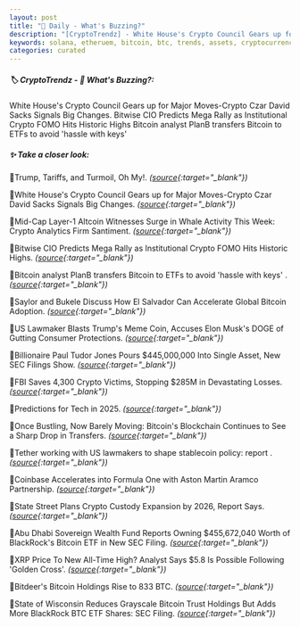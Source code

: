 ```yaml
---
layout: post
title: "🌅 Daily - What's Buzzing?"
description: "[CryptoTrendz] - White House's Crypto Council Gears up for Major Moves-Crypto Czar David Sacks Signals Big Changes. Bitwise CIO Predicts Mega Rally as Institutional Crypto FOMO Hits Historic Highs Bitcoin analyst PlanB transfers Bitcoin to ETFs to avoid 'hassle with keys'"
keywords: solana, etheruem, bitcoin, btc, trends, assets, cryptocurrency, dapps, bearmarket, dao
categories: curated
---
```


##### 🏷️ CryptoTrendz - 📌 *What's Buzzing?:*

White House's Crypto Council Gears up for Major Moves-Crypto Czar David Sacks Signals Big Changes. Bitwise CIO Predicts Mega Rally as Institutional Crypto FOMO Hits Historic Highs Bitcoin analyst PlanB transfers Bitcoin to ETFs to avoid 'hassle with keys'

##### ✨ *Take a closer look:*


🔹Trump, Tariffs, and Turmoil, Oh My!. *([source](https://s.avyag.com/3k4n){:target="_blank"})*

🔹White House's Crypto Council Gears up for Major Moves-Crypto Czar David Sacks Signals Big Changes. *([source](https://s.avyag.com/06w5){:target="_blank"})*

🔹Mid-Cap Layer-1 Altcoin Witnesses Surge in Whale Activity This Week: Crypto Analytics Firm Santiment. *([source](https://s.avyag.com/fngx){:target="_blank"})*

🔹Bitwise CIO Predicts Mega Rally as Institutional Crypto FOMO Hits Historic Highs. *([source](https://s.avyag.com/ar3k){:target="_blank"})*

🔹Bitcoin analyst PlanB transfers Bitcoin to ETFs to avoid 'hassle with keys' . *([source](https://s.avyag.com/lk8n){:target="_blank"})*

🔹Saylor and Bukele Discuss How El Salvador Can Accelerate Global Bitcoin Adoption. *([source](https://s.avyag.com/qutm){:target="_blank"})*

🔹US Lawmaker Blasts Trump's Meme Coin, Accuses Elon Musk's DOGE of Gutting Consumer Protections. *([source](https://s.avyag.com/fyio){:target="_blank"})*

🔹Billionaire Paul Tudor Jones Pours $445,000,000 Into Single Asset, New SEC Filings Show. *([source](https://s.avyag.com/ot4z){:target="_blank"})*

🔹FBI Saves 4,300 Crypto Victims, Stopping $285M in Devastating Losses. *([source](https://s.avyag.com/e3n2){:target="_blank"})*

🔹Predictions for Tech in 2025. *([source](https://s.avyag.com/5cee){:target="_blank"})*

🔹Once Bustling, Now Barely Moving: Bitcoin's Blockchain Continues to See a Sharp Drop in Transfers. *([source](https://s.avyag.com/q3x9){:target="_blank"})*

🔹Tether working with US lawmakers to shape stablecoin policy: report . *([source](https://s.avyag.com/8vmh){:target="_blank"})*

🔹Coinbase Accelerates into Formula One with Aston Martin Aramco Partnership. *([source](https://s.avyag.com/cd3w){:target="_blank"})*

🔹State Street Plans Crypto Custody Expansion by 2026, Report Says. *([source](https://s.avyag.com/js07){:target="_blank"})*

🔹Abu Dhabi Sovereign Wealth Fund Reports Owning $455,672,040 Worth of BlackRock's Bitcoin ETF in New SEC Filing. *([source](https://s.avyag.com/2d6z){:target="_blank"})*

🔹XRP Price To New All-Time High? Analyst Says $5.8 Is Possible Following 'Golden Cross'. *([source](https://s.avyag.com/ai93){:target="_blank"})*

🔹Bitdeer's Bitcoin Holdings Rise to 833 BTC. *([source](https://s.avyag.com/4gvq){:target="_blank"})*

🔹State of Wisconsin Reduces Grayscale Bitcoin Trust Holdings But Adds More BlackRock BTC ETF Shares: SEC Filing. *([source](https://s.avyag.com/x1j9){:target="_blank"})*
